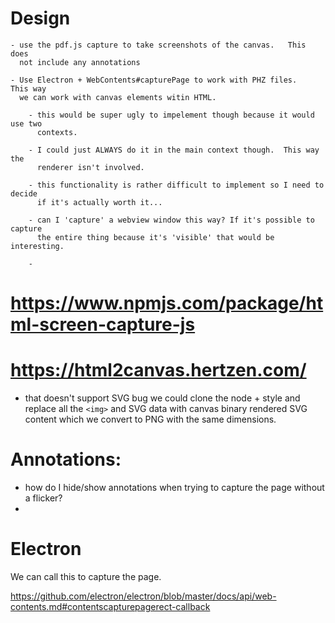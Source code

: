 # Design

    - use the pdf.js capture to take screenshots of the canvas.   This does
      not include any annotations
      
    - Use Electron + WebContents#capturePage to work with PHZ files.   This way
      we can work with canvas elements witin HTML.  
      
        - this would be super ugly to impelement though because it would use two
          contexts. 
      
        - I could just ALWAYS do it in the main context though.  This way the 
          renderer isn't involved.
          
        - this functionality is rather difficult to implement so I need to decide 
          if it's actually worth it... 
          
        - can I 'capture' a webview window this way? If it's possible to capture 
          the entire thing because it's 'visible' that would be interesting.
          
        -  
      
            

# https://www.npmjs.com/package/html-screen-capture-js

# https://html2canvas.hertzen.com/

- that doesn't support SVG bug we could clone the node + style and replace
  all the ```<img>``` and SVG data with canvas binary rendered SVG content which we
  convert to PNG with the same dimensions.

# Annotations:
 - how do I hide/show annotations when trying to capture the page without a flicker?
 - 
 
# Electron
 
We can call this to capture the page.
 
https://github.com/electron/electron/blob/master/docs/api/web-contents.md#contentscapturepagerect-callback
